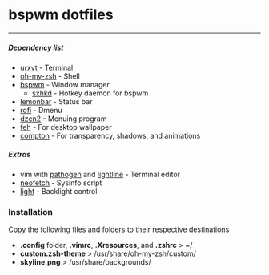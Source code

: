# bspwm dotfiles
---
##### Dependency list
- [urxvt](https://wiki.archlinux.org/index.php/rxvt-unicode) - Terminal
- [oh-my-zsh](https://github.com/robbyrussell/oh-my-zsh) - Shell
- [bspwm](https://github.com/baskerville/bspwm) - Window manager
    - [sxhkd](https://github.com/baskerville/sxhkd) - Hotkey daemon for bspwm
- [lemonbar](https://github.com/LemonBoy/bar) - Status bar
- [rofi](https://github.com/DaveDavenport/rofi) - Dmenu
- [dzen2](https://github.com/robm/dzen) - Menuing program
- [feh](https://github.com/derf/feh) - For desktop wallpaper
- [compton](https://github.com/chjj/compton) - For transparency, shadows, and animations

##### Extras
- vim with [pathogen](https://github.com/tpope/vim-pathogen) and [lightline](https://github.com/itchyny/lightline.vim) - Terminal editor
- [neofetch](https://github.com/dylanaraps/neofetch) - Sysinfo script
- [light](https://github.com/haikarainen/light) - Backlight control

### Installation
Copy the following files and folders to their respective destinations
- **.config** folder, **.vimrc**, **.Xresources**, and **.zshrc** > ~/
- **custom.zsh-theme** > /usr/share/oh-my-zsh/custom/
- **skyline.png** > /usr/share/backgrounds/
